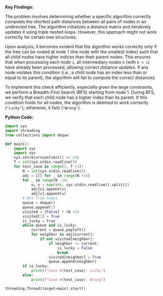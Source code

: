 **Key Findings:**

The problem involves determining whether a specific algorithm correctly computes the shortest path distances between all pairs of nodes in an undirected tree. The algorithm initializes a distance matrix and iteratively updates it using triple nested loops. However, this approach might not work correctly for certain tree structures.

Upon analysis, it becomes evident that the algorithm works correctly only if the tree can be rooted at node 1 (the node with the smallest index) such that all child nodes have higher indices than their parent nodes. This ensures that when processing each node `i`, all intermediary nodes `k` (with `k < i`) have already been processed, allowing correct distance updates. If any node violates this condition (i.e., a child node has an index less than or equal to its parent), the algorithm will fail to compute the correct distances.

To implement this check efficiently, especially given the large constraints, we perform a Breadth-First Search (BFS) starting from node 1. During BFS, we verify that each child node has a higher index than its parent. If this condition holds for all nodes, the algorithm is deemed to work correctly (`"Lucky"`); otherwise, it fails (`"Wrong"`).

**Python Code:**

```python
import sys
import threading
from collections import deque

def main():
    import sys
    import sys
    sys.setrecursionlimit(1 << 25)
    T = int(sys.stdin.readline())
    for test_case in range(1, T +1):
        N = int(sys.stdin.readline())
        adj = [[] for _ in range(N +1)]
        for _ in range(N -1):
            u, v = map(int, sys.stdin.readline().split())
            adj[u].append(v)
            adj[v].append(u)
        # BFS from node1
        queue = deque()
        queue.append(1)
        visited = [False] * (N +1)
        visited[1] = True
        is_lucky = True
        while queue and is_lucky:
            current = queue.popleft()
            for neighbor in adj[current]:
                if not visited[neighbor]:
                    if neighbor <= current:
                        is_lucky = False
                        break
                    visited[neighbor] = True
                    queue.append(neighbor)
        if is_lucky:
            print(f"Case #{test_case}: Lucky")
        else:
            print(f"Case #{test_case}: Wrong")

threading.Thread(target=main).start()
```